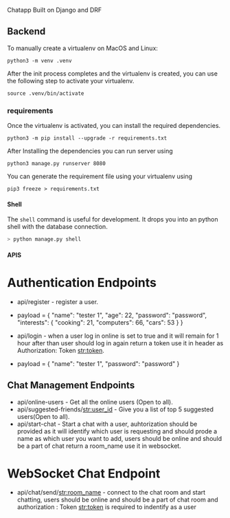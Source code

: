 Chatapp Built on Django and DRF

## Backend

To manually create a virtualenv on MacOS and Linux:

```
python3 -m venv .venv
```

After the init process completes and the virtualenv is created, you can use the following step to activate your virtualenv.

```
source .venv/bin/activate
```

### requirements

Once the virtualenv is activated, you can install the required dependencies.

```
python3 -m pip install --upgrade -r requirements.txt
```

After Installing the dependencies you can run server using

```
python3 manage.py runserver 8080
```

You can generate the requirement file using your virtualenv using

```
pip3 freeze > requirements.txt
```

#### Shell

The `shell` command is useful for development. It drops you into an python shell with the database connection.

```bash
> python manage.py shell
```

#### APIS

# Authentication Endpoints

- api/register - register a user.
- payload = {
  "name": "tester 1",
  "age": 22,
  "password": "password",
  "interests": {
  "cooking": 21,
  "computers": 66,
  "cars": 53
  }
  }

- api/login - when a user log in online is set to true and it will remain for 1 hour after than user should log in again return a token use it in header as Authorization: Token <str:token>.

- payload = {
  "name": "tester 1",
  "password": "password"
  }

## Chat Management Endpoints

- api/online-users - Get all the online users (Open to all).
- api/suggested-friends/<str:user_id> - Give you a list of top 5 suggested users(Open to all).
- api/start-chat - Start a chat with a user, auhtorization should be provided as it will identify which user is requesting and should prode a name as which user you want to add, users should be online and should be a part of chat return a room_name use it in websocket.

# WebSocket Chat Endpoint

- api/chat/send/<str:room_name> - connect to the chat room and start chatting, users should be online and should be a part of chat room and authorization : Token <str:token> is required to indentify as a user
